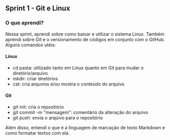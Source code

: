 ##   Sprint 1 - Git e Linux 

### O que aprendi? ###
<p>

 Nessa sprint, aprendi sobre como baixar e utilizar o sistema Linux. Também aprendi sobre Git e o versionamento de códigos em conjunto com o GitHub. Alguns comandos utéis:

#### Linux ####
 * cd pasta: utilizado tanto em Linux quanto em Git para mudar o diretório/arquivo
 * mkdir: criar diretórios 
 * cat: cria arquvios e/ou mostra o conteúdo do arquivo
 
 #### Git ####
 * git init: cria o repositório 
 * git commit -m "mensagem": comentário da alteração do arquivo
 * git push: envia o arquivo para o repositório

 Além disso, entendi o que é a linguagem de marcação de texto Markdown e como formatar textos com ela. 

 </p>
